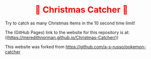 <h1 style="color: red; text-align: center;">🎄 Christmas Catcher 🎅</h1>

Try to catch as many Christmas Items in the 10 second time limit! 

The (GitHub Pages) link to the website for this repository is at: ((https://meredithnorman.github.io/Christmas-Catcher/))

This website was forked from https://github.com/a-s-russo/pokemon-catcher
